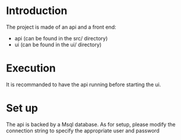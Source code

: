 # Introduction

The project is made of an api and a front end:

* api (can be found in the src/ directory)
* ui (can be found in the ui/ directory)

# Execution

It is recommanded to have the api running before starting the  ui.

# Set up

The api is backed by a Msql database. As for setup, please modify the connection string to specify the appropriate user and password